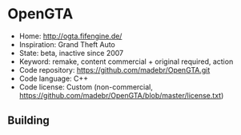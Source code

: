 # OpenGTA

- Home: http://ogta.fifengine.de/
- Inspiration: Grand Theft Auto
- State: beta, inactive since 2007
- Keyword: remake, content commercial + original required, action
- Code repository: https://github.com/madebr/OpenGTA.git
- Code language: C++
- Code license: Custom (non-commercial, https://github.com/madebr/OpenGTA/blob/master/license.txt)

## Building
